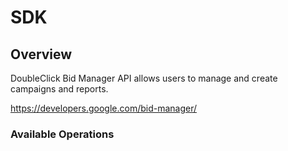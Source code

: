 # SDK

## Overview

DoubleClick Bid Manager API allows users to manage and create campaigns and reports.

<https://developers.google.com/bid-manager/>
### Available Operations

